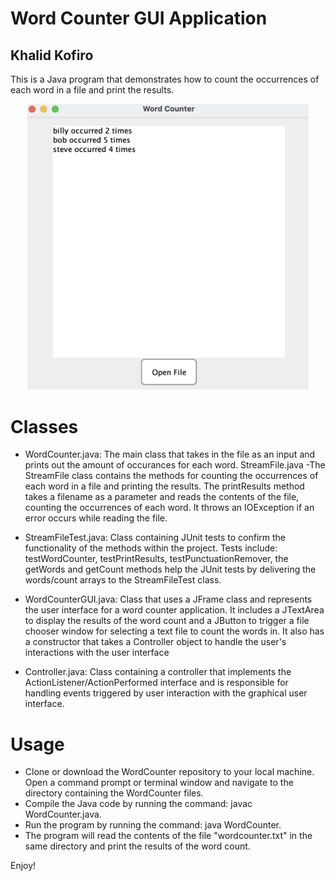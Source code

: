 # Word Counter GUI Application
 ## Khalid Kofiro

 This is a Java program that demonstrates how to count the occurrences of each word in a file and print the results.

<p align="center">
  <img src="images/GUIApp.png" alt="GUI Application" width="450"/>
</p>
 
# Classes
 * WordCounter.java: The main class that takes in the file as an input and prints out the amount of occurances for each word.
 StreamFile.java -The StreamFile class contains the methods for counting the occurrences of each word in a file and printing the results. The printResults method takes a filename as a parameter and reads the contents of the file, counting the occurrences of each word. It throws an IOException if an error occurs while reading the file.

 * StreamFileTest.java:  Class containing JUnit tests to confirm the functionality of the methods within the project. Tests include: testWordCounter, testPrintResults, testPunctuationRemover, the getWords and getCount methods help the JUnit tests by delivering the words/count arrays to the StreamFileTest class.


 * WordCounterGUI.java: Class that uses a JFrame class and represents the user interface for a word counter application. It includes a JTextArea to display the results of the word count and a JButton to trigger a file chooser window for selecting a text file to count the words in. It also has a constructor that takes a Controller object to handle the user's interactions with the user interface

 * Controller.java: Class containing a controller that implements the ActionListener/ActionPerformed interface and is responsible for handling events triggered by user interaction with the graphical user interface. 

# Usage

 * Clone or download the WordCounter repository to your local machine.
 Open a command prompt or terminal window and navigate to the directory containing the WordCounter files.
 * Compile the Java code by running the command: javac WordCounter.java.
 * Run the program by running the command: java WordCounter.
 * The program will read the contents of the file "wordcounter.txt" in the same directory and print the results of the word count.


 Enjoy!